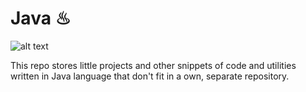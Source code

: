 # Java ♨

![alt text](https://imgs.search.brave.com/Y5NU5TtPlrczIZBdj4Ew-HwDxeQXTg3ZsPYCNh3avus/rs:fit:1200:1200:1/g:ce/aHR0cDovL3BoYW5k/cm9pZC5jb20vd3At/Y29udGVudC91cGxv/YWRzLzIwMTQvMTAv/Y29mZmVlLmpwZw "Coffee")

This repo stores little projects and other snippets of code and utilities written in Java language that don't fit in a own, separate repository.
